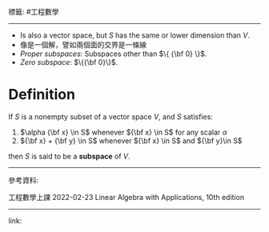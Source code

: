 標籤: #工程數學 

---

- Is also a vector space, but $S$ has the same or lower dimension than $V$.
- 像是一個解，譬如兩個面的交界是一條線
- *Proper subspaces*: Subspaces other than $\{ {\bf 0} \}$.
- *Zero subspace*: $\{{\bf 0}\}$.

# Definition

If $S$ is a nonempty subset of a vector space $V$, and $S$ satisfies:

1. $\alpha {\bf x} \in S$ whenever ${\bf x} \in S$ for any scalar $\alpha$
2. ${\bf x} + {\bf y} \in S$ whenever ${\bf x} \in S$ and ${\bf y}\in S$

then $S$ is said to be a **subspace** of $V$.

---

參考資料:

工程數學上課 2022-02-23
Linear Algebra with Applications, 10th edition

---

link:

